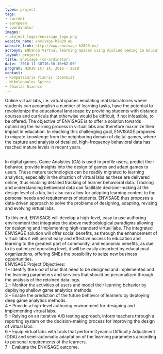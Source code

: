 ```yaml
---
types: project
tags:
- current
- european
- coordinator
images:
- project_logos/envisage_logo.png
website_name: envisage-h2020.eu
website_link: http://www.envisage-h2020.eu/
acronym: ENhance VIrtual learning Spaces using Applied Gaming in Education
layout: projects
title: Envisage (co-ordinator)
date: '2016-11-30T16:56:16+02:00'
program: H2020 ICT IA, 2016 - 2018
contact: 
- Kompatsiaris Yiannis (Ioannis)
- Nikolopoulos Spiros
- Chantas Giannis
---
```

<p>Online virtual labs, i.e. virtual spaces emulating real laboratories where students can accomplish a number of learning tasks, have the potential to revolutionize the educational landscape by providing students with distance courses and curricula that otherwise would be difficult, if not infeasible, to be offered. The objective of ΕNVISAGE is to offer a solution towards optimizing the learning process in virtual labs and therefore maximize their impact in education. In reaching this challenging goal, ENVISAGE proposes to migrate knowledge from the neighboring domain of digital games, where the capture and analysis of detailed, high-frequency behavioral data has reached mature levels in recent years.</p>
<p><br>
	In digital games, Game Analytics (GA) is used to profile users, predict their behavior, provide insights into the design of games and adapt games to users. These mature technologies can be readily migrated to learning analytics, especially in the situation of virtual labs as these are delivered online, thus enabling detailed tracking of learner behavioral data. Tracking and understanding behavioral data can facilitate decision-making at the design level of a lab, but also can allow for adapting learning content to the personal needs and requirements of students. ENVISAGE thus proposes a data-driven approach to solve the problems of designing, adapting, revising and evolving virtual labs.</p>
<p>To this end, ENVISAGE will develop a high-level, easy to use authoring environment that integrates the above methodological paradigms allowing for designing and implementing high-standard virtual labs. The integrated ENVISAGE solution will offer social benefits, as through the enhancement of virtual labs it will permit easy and effective access to education and learning to the greatest part of community, and economic benefits, as due to its optimized operating level, it will be easily absorbed by educational organizations, offering SMEs the possibility to seize new business opportunities.<br>
	ENVISAGE Project Objectives:<br>
	1 – Identify the kind of labs that need to be designed and implemented and the learning parameters and services that should be personalized through the analysis of the retained data logs.<br>
	2 – Monitor the activities of users and model their learning behavior by deploying shallow game analytics methods.<br>
	3 – Enable the prediction of the future behavior of learners by deploying deep game analytics methods.<br>
	4 – Provide a high-level authoring environment for designing and implementing virtual labs.<br>
	5 – Relying on an iterative A/B testing approach, inform teachers through a reporting system on the decision-making process for improving the design of virtual labs.<br>
	6 – Equip virtual labs with tools that perform Dynamic Difficulty Adjustment (DDA) and semi-automatic adaptation of the learning parameters according to personal requirements of the learners.<br>
	7 – Evaluate the ENVISAGE outcome.</p>

